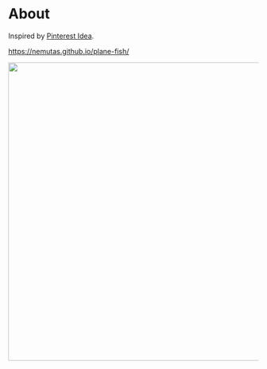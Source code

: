# About

Inspired by [Pinterest Idea](https://www.pinterest.jp/pin/640355640805020389/).

https://nemutas.github.io/plane-fish/

<img src='https://user-images.githubusercontent.com/46724121/218249852-dfab0dbf-6ecd-4447-8dce-febf5e032fe0.jpg' width='600' />
